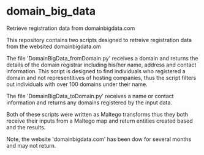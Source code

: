 # domain_big_data
Retrieve registration data from domainbigdata.com

This repository contains two scripts designed to retreive registration data from the websited domainbigdata.om

The file 'DomainBigData_fromDomain.py' receives a domain and returns the details of the domain registrar including his/her name, address and contact information.  This script is designed to find individuals who registered a domain and not representitives of hosting companies, thus the script filters out individuals with over 100 domains under their name.

The file 'DomainBigData_toDomain.py' receives a name or contact information and returns any domains registered by the input data.

Both of these scripts were written as Maltego transforms thus they both receive their inputs from a Maltego map and return entities created based and the results.

Note, the website 'domainbigdata.com' has been dow for several months and may not return.
